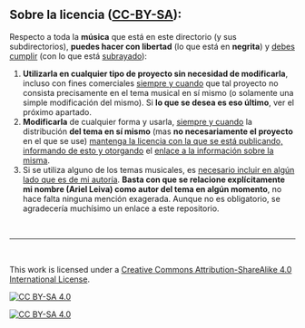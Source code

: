 ## Sobre la licencia ([CC-BY-SA][cc-by-sa]):
Respecto a toda la <b>música</b> que está en este directorio (y sus subdirectorios), **puedes hacer con libertad** (lo que está en **negrita**) y <ins> debes cumplir</ins> (con lo que está <ins>subrayado</ins>):
<br>
1. **Utilizarla en cualquier tipo de proyecto sin necesidad de modificarla**, incluso con fines comerciales <ins>siempre y cuando</ins> que tal proyecto no consista precisamente en el tema musical en sí mismo (o solamente una simple modificación del mismo). Si **lo que se desea es eso último**, ver el próximo apartado.
2. **Modificarla** de cualquier forma y usarla, <ins>siempre y cuando</ins> la distribución <b>del tema en sí mismo</b> (mas **no necesariamente el proyecto** en el que se use) <ins>mantenga la licencia con la que se está publicando, informando de esto y otorgando</ins> el [enlace a la información sobre la misma][cc-by-sa].
3. Si se utiliza alguno de los temas musicales, es <ins>necesario incluir en algún lado que es de mi autoría</ins>. **Basta con que se relacione explícitamente mi nombre (Ariel Leiva) como autor del tema en algún momento**, no hace falta ninguna mención exagerada. Aunque no es obligatorio, se agradecería muchísimo un enlace a este repositorio.


<br>

---

<br>


This work is licensed under a 
[Creative Commons Attribution-ShareAlike 4.0 International License][cc-by-sa].

[![CC BY-SA 4.0][cc-by-sa-image]][cc-by-sa]

[![CC BY-SA 4.0][cc-by-sa-shield]][cc-by-sa]

[cc-by-sa]: https://creativecommons.org/licenses/by-sa/4.0/
[cc-by-sa-image]: https://licensebuttons.net/l/by-sa/4.0/88x31.png
[cc-by-sa-shield]: https://img.shields.io/badge/License-CC%20BY--SA%204.0-lightgrey.svg

[cc0]: https://creativecommons.org/publicdomain/zero/1.0/